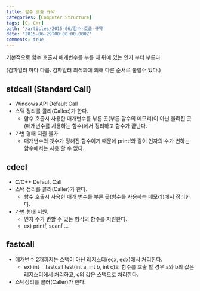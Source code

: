 ```yaml
---
title: 함수 호출 규약
categories: [Computer Structure]
tags: [C, C++]
path: '/articles/2015-06/함수-호출-규약'
date: '2015-06-29T00:00:00.000Z'
comments: true
---
```


기본적으로 함수 호출시 매개변수를 부를 때 뒤에 있는 인자 부터 부른다.

(컴파일러 마다 다름. 컴파일러 최적화에 의해 다른 순서로 불릴수 있다.)

## stdcall (Standard Call)

- Windows API Default Call
- 스택 정리를 콜리(Callee)가 한다.
  - 함수 호출시 사용한 매개변수를 부른 곳(부른 함수의 메모리)이 아닌 불려진 곳(매개변수를 사용하는 함수)에서 정리하고 함수가 끝난다.
- 가변 형태 지원 불가
  - 매개변수의 갯수가 정해진 함수이기 때문에 printf와 같이 인자의 수가 변하는 함수에서는 사용 할 수 없다.

## cdecl

- C/C++ Default Call
- 스택 정리를 콜러(Caller)가 한다.
  - 함수 호출시 사용한 매개 변수를 부른 곳(함수를 사용하는 메모리)에서 정리한다.
- 가변 형태 지원.
  - 인자 수가 변할 수 있는 형식의 함수를 지원한다.
  - ex) printf, scanf ...

## fastcall

- 매개변수 2개까지는 스택이 아닌 레지스터(ecx, edx)에서 처리한다.
  - ex) int \_\_fastcall test(int a, int b, int c)의 함수를 호출 할 경우 a와 b의 값은 레지스터에서 처리하고, c의 값은 스택으로 처리한다.
- 스택정리를 콜러(Caller)가 한다.
